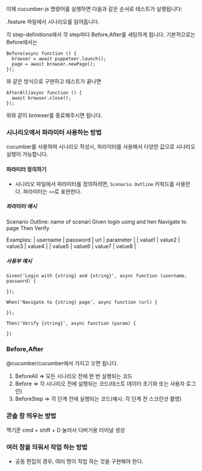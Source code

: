 이제 cucumber-js 명령어를 실행하면 다음과 같은 순서로 테스트가 실행됩니다:

.feature 파일에서 시나리오를 읽어옵니다.
<!-- support/world.js에서 정의한 CustomWorld 클래스의 인스턴스를 생성합니다.
support/hooks.js에서 정의한 Before 훅이 실행되어 브라우저를 실행합니다. -->
각 step-definitions에서 각 step마다 Before,After를 세팅하게 됩니다.
기본적으로는 Before에서는 
```
Before(async function () {
  browser = await puppeteer.launch();
  page = await browser.newPage();
});
```
와 같은 방식으로 구현하고 테스트가 끝나면
```
AfterAll(async function () {
  await browser.close();
});
```
위와 같이 browser를 종료해주시면 됩니다. 

### 시나리오에서 파라미터 사용하는 방법

cucumber를 사용하여 시나리오 작성시, 파라미터를 사용해서 다양한 값으로 시나리오 실행이 가능합니다.

#### 파라미터 정의하기
- 시나리오 파일에서 파라미터를 정의하려면, `Scenario Outline` 키워드를 사용한다. 파라미터는 `<>`로 표현한다.

##### 파라미터 예시
Scenario Outline: name of scenari 
  Given login using <username> and <password>
  hen Navigate to <url> page
  Then Verify <parameter>

  Examples:
    | username | password | url    | parameter |
    | value1   | value2   | value3 | value4    |
    | value5   | value6   | value7 | value8    |


##### 사용부 예시

```
Given('Login with {string} and {string}', async function (username, password) {

});

When('Navigate to {string} page', async function (url) {

});

Then('Verify {string}', async function (param) {

})
```

### Before,After
@cucumber/cucumber에서 가지고 오면 됩니다.

1. BeforeAll => 모든 시나리오 전에 한 번 실행되는 코드
2. Before => 각 시나리오 전에 실행되는 코드(테스트 데이터 초기화 또는 사용자 로그인)
3. BeforeStep => 각 단계 전에 실행되는 코드(예시: 각 단계 전 스크린샷 촬영)

### 콘솔 창 띄우는 방법
맥기준 cmd + shift + D 눌러서 디버거용 터미널 생성


### 여러 창을 듸워서 작업 하는 방법
- 공동 편집의 경우, 여러 명이 작업 하는 것을 구현해야 한다.
